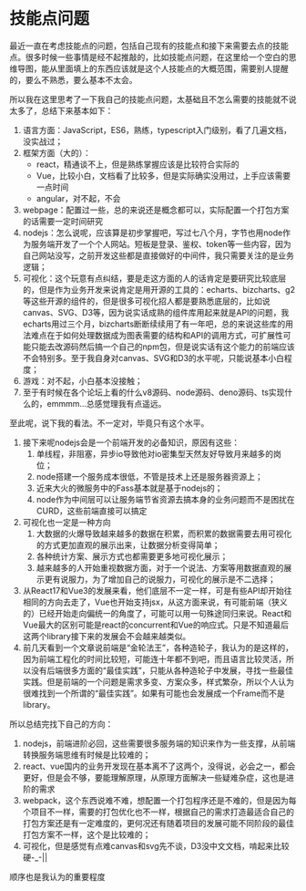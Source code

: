 # 技能点问题

最近一直在考虑技能点的问题，包括自己现有的技能点和接下来需要去点的技能点。很多时候一些事情是经不起推敲的，比如技能点问题，在这里给一个空白的思维导图，能从里面填上的东西应该就是这个人技能点的大概范围，需要别人提醒的，要么不熟悉，要么基本不太会。

所以我在这里思考了一下我自己的技能点问题，太基础且不怎么需要的技能就不说太多了，总结下来基本如下：

1. 语言方面：JavaScript，ES6，熟练，typescript入门级别，看了几遍文档，没实战过；
2. 框架方面（大的）：
   - react，精通谈不上，但是熟练掌握应该是比较符合实际的
   - Vue，比较小白，文档看了比较多，但是实际确实没用过，上手应该需要一点时间
   - angular，对不起，不会
3. webpage：配置过一些，总的来说还是概念都可以，实际配置一个打包方案的话需要一定时间研究
4. nodejs：怎么说呢，应该算是初步掌握吧，写过七八个月，字节也用node作为服务端开发了一个个人网站。短板是登录、鉴权、token等一些内容，因为自己网站没写，之前开发这些都是直接做好的中间件，我只需要关注的是业务逻辑；
5. 可视化：这个玩意有点纠结，要是走这方面的人的话肯定是要研究比较底层的，但是作为业务开发来说肯定是用开源的工具的：echarts、bizcharts、g2等这些开源的组件的，但是很多可视化招人都是要熟悉底层的，比如说canvas、SVG、D3等，因为说实话成熟的组件库用起来就是API的问题，我echarts用过三个月，bizcharts断断续续用了有一年吧，总的来说这些库的用法难点在于如何处理数据成为图表需要的结构和API的调用方式，可扩展性可能只能去改源码然后搞一个自己的npm包，但是说实话有这个能力的前端应该不会特别多。至于我自身对canvas、SVG和D3的水平呢，只能说基本小白程度；
6. 游戏：对不起，小白基本没接触；
7. 至于有时候在各个论坛上看的什么v8源码、node源码、deno源码、ts实现什么的，emmmm...总感觉理我有点遥远。

至此呢，说下我的看法。不一定对，毕竟只有这个水平。

1. 接下来呢nodejs会是一个前端开发的必备知识，原因有这些：
   1. 单线程，非阻塞，异步io导致他对io密集型天然友好导致月来越多的岗位；
   2. node搭建一个服务成本很低，不管是技术上还是服务器资源上；
   3. 近来大火的微服务中的Fass基本就是基于nodejs的；
   4. node作为中间层可以让服务端节省资源去搞本身的业务问题而不是困扰在CURD，这些前端直接可以搞定
2. 可视化也一定是一种方向
   1. 大数据的火爆导致越来越多的数据在积累，而积累的数据需要去用可视化的方式更加直观的展示出来，让数据分析变得简单；
   2. 各种统计方案、展示方式也都需要更多地可视化展示；
   3. 越来越多的人开始重视数据方面，对于一个说法、方案等用数据直观的展示更有说服力，为了增加自己的说服力，可视化的展示是不二选择；
3. 从React17和Vue3的发展来看，他们底层不一定一样，可是有些API却开始往相同的方向去走了，Vue也开始支持jsx，从这方面来说，有可能前端（狭义的）已经开始走向偏统一的角度了，可能可以用一句殊途同归来说。React和Vue最大的区别可能是react的concurrent和Vue的响应式。只是不知道最后这两个library接下来的发展会不会越来越类似。
4. 前几天看到一个文章说前端是“金轮法王”，各种造轮子，我认为的是这样的，因为前端工程化的时间比较短，可能连十年都不到吧，而且语言比较灵活，所以没有后端很多方面的“最佳实践”，只能从各种造轮子中发展，寻找一些最佳实践。但是前端的一个问题是需求多变、方案众多，样式繁杂，所以个人认为很难找到一个所谓的“最佳实践”。如果有可能也会发展成一个Frame而不是library。

所以总结完找下自己的方向：

1. nodejs，前端进阶必回，这些需要很多服务端的知识来作为一些支撑，从前端转换服务端思维有时候是比较难的；
2. react、vue国内的业务开发现在基本离不了这两个，没得说，必会之一，都会更好，但是会不够，要能理解原理，从原理方面解决一些疑难杂症，这也是进阶的需求
3. webpack，这个东西说难不难，想配置一个打包程序还是不难的，但是因为每个项目不一样，需要的打包优化也不一样，根据自己的需求打造最适合自己的打包方案还是有一定难度的，更何况还有随着项目的发展可能不同阶段的最佳打包方案不一样，这个是比较难的；
4. 可视化，但是感觉有点难canvas和svg先不谈，D3没中文文档，啃起来比较硬-_-||

顺序也是我认为的重要程度
